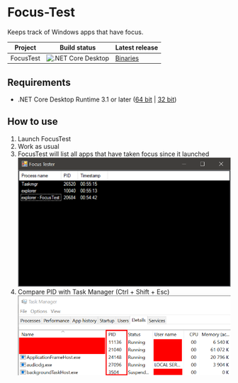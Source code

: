 # Focus-Test
Keeps track of Windows apps that have focus.

| Project   | Build status            | Latest release |
| --------- | ----------------------- | -------------- |
| FocusTest | ![.NET Core Desktop][1] | [Binaries][2]  |

## Requirements
- .NET Core Desktop Runtime 3.1 or later ([64 bit][5] | [32 bit][6])

## How to use
1. Launch FocusTest
2. Work as usual
3. FocusTest will list all apps that have taken focus since it launched  
![Screenshot of FocusTest][3]
4. Compare PID with Task Manager (Ctrl + Shift + Esc)  
![Screenshot of Task Manager][4]


  [1]: https://github.com/Nolonar/FocusTest/workflows/.NET%20Core%20Desktop/badge.svg
  [2]: https://github.com/Nolonar/FocusTest/releases/latest/download/Binaries.zip
  [3]: 2020-08-02_005555.png
  [4]: 2020-08-02_005626.png
  [5]: https://dotnet.microsoft.com/download/dotnet-core/thank-you/runtime-desktop-3.1.6-windows-x64-installer
  [6]: https://dotnet.microsoft.com/download/dotnet-core/thank-you/runtime-desktop-3.1.6-windows-x86-installer
